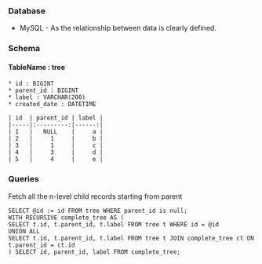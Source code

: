 ### Database
* MySQL - As the relationship between data is clearly defined.

### Schema

#### TableName : tree
```
* id : BIGINT
* parent_id : BIGINT
* label : VARCHAR(200)
* created_date : DATETIME

| id  | parent_id | label |
|-----|:---------:|------:|
| 1   |   NULL    |     a |
| 2   |     1     |     b |
| 3   |     1     |     c |
| 4   |     3     |     d |
| 5   |     4     |     e |
```

### Queries

Fetch all the n-level child records starting from parent
```
SELECT @id := id FROM tree WHERE parent_id is null;
WITH RECURSIVE complete_tree AS (
SELECT t.id, t.parent_id, t.label FROM tree t WHERE id = @id
UNION ALL
SELECT t.id, t.parent_id, t.label FROM tree t JOIN complete_tree ct ON t.parent_id = ct.id
) SELECT id, parent_id, label FROM complete_tree;
```